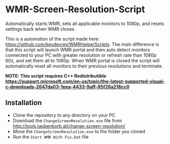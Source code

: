 # WMR-Screen-Resolution-Script
Automatically starts WMR, sets all applicable monitors to 1080p, and resets settings back when WMR closes.

This is a automation of the script made here: https://github.com/kevdevrev/WMRHelperScripts. The main difference is that this script will launch WMR portal and then auto detect monitors connected to your PC with greater resolution or refresh rate than 1080p 60z, and set them all to 1080p. When WMR portal is closed the script will automatically reset all monitors to their previous resolutions and terminate.

**NOTE: This script requires C++ Redistributible https://support.microsoft.com/en-us/topic/the-latest-supported-visual-c-downloads-2647da03-1eea-4433-9aff-95f26a218cc0**

## Installation

 - Clone the repository to any directory on your PC
 - Download the `ChangeScreenResolution.exe` file from http://tools.taubenkorb.at/change-screen-resolution/
 - Move the `ChangeScreenResolution.exe` to the folder you cloned
 - Run the `Start WMR With Fix.bat` file
